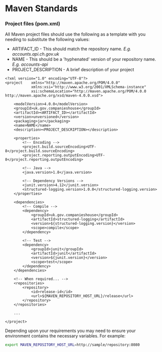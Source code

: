 Maven Standards
==

### Project files (**pom.xml**)
All Maven project files should use the following as a template with you needing to substitute the following values:
- ARTIFACT_ID - This should match the repository name. *E.g. accounts.api.ch.gov.uk*
- NAME - This should be a 'hyphenated' version of your repository name. *E.g. accounts-api*
- PROJECT_DESCRIPTION - A brief description of your project

```
<?xml version="1.0" encoding="UTF-8"?>
<project    xmlns="http://maven.apache.org/POM/4.0.0"
            xmlns:xsi="http://www.w3.org/2001/XMLSchema-instance"
            xsi:schemaLocation="http://maven.apache.org/POM/4.0.0 http://maven.apache.org/xsd/maven-4.0.0.xsd">

    <modelVersion>4.0.0</modelVersion>
    <groupId>uk.gov.companieshouse</groupId>
    <artifactId><ARTIFACT_ID></artifactId>
    <version>unversioned</version>
    <packaging>jar</packaging>
    <name>NAME</name>
    <description><PROJECT_DESCRIPTION></description>

    <properties>
        <!-- Encoding -->
        <project.build.sourceEncoding>UTF-8</project.build.sourceEncoding>
        <project.reporting.outputEncoding>UTF-8</project.reporting.outputEncoding>

        <!-- Java -->
        <java.version>1.8</java.version>

        <!-- Dependency Versions -->
        <junit.version>4.12</junit.version>
        <structured-logging.version>1.0.0</structured-logging.version>
    </properties>

    <dependencies>
        <!-- Compile -->
        <dependency>
            <groupId>uk.gov.companieshouse</groupId>
            <artifactId>structured-logging</artifactId>
            <version>${structured-logging.version}</version>
            <scope>compile</scope>
        </dependency>

        <!-- Test -->
        <dependency>
            <groupId>junit</groupId>
            <artifactId>junit</artifactId>
            <version>${junit.version}</version>
            <scope>test</scope>
        </dependency>
    </dependencies>

    <!-- When required... -->
    <repositories>
        <repository>
            <id>release-id</id>
            <url>${MAVEN_REPOSITORY_HOST_URL}/release</url>
        </repository>
    </repositories>

    ...

</project>

```

Depending upon your requirements you may need to ensure your environment contains the necessary variables. For example:

```bash
export MAVEN_REPOSITORY_HOST_URL=http://sample/repository:8080
```
